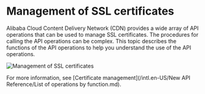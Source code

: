 # Management of SSL certificates

Alibaba Cloud Content Delivery Network \(CDN\) provides a wide array of API operations that can be used to manage SSL certificates. The procedures for calling the API operations can be complex. This topic describes the functions of the API operations to help you understand the use of the API operations.

![Management of SSL certificates](https://static-aliyun-doc.oss-cn-hangzhou.aliyuncs.com/assets/img/en-US/6468101061/p168788.png)

For more information, see [Certificate management](/intl.en-US/New API Reference/List of operations by function.md).

